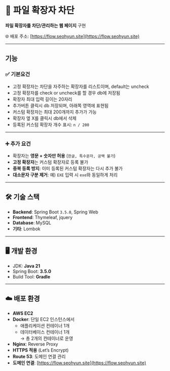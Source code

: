 # 📂 파일 확장자 차단

**파일 확장자를 차단/관리하는 웹 페이지** 구현

🌐 배포 주소: [https://flow.seohyun.site](https://flow.seohyun.site)

---

## 기능
### ✅ 기본요건
* 고정 확장자는 차단을 자주하는 확장자를 리스트이며, default는 uncheck
* 고정 확장자를 check or uncheck를 할 경우 db에 저장됨
* 확장자 최대 입력 길이는 20자리  
* 추가버튼 클릭시 db 저장되며, 아래쪽 영역에 표현됨
* 커스텀 확장자는 최대 200개까지 추가가 가능  
* 확장자 옆 X를 클릭시 db에서 삭제  
* 등록된 커스텀 확장자 개수 표시: `n / 200`  

---

### ➕ 추가 요건
- 확장자는 **영문 + 숫자만 허용** (`한글, 특수문자, 공백 불가`)  
- **고정 확장자**는 커스텀 확장자로 등록 불가  
- **중복 등록 방지**: 이미 등록된 커스텀 확장자는 다시 추가 불가  
- **대소문자 구분 제거**: 예) `EXE` 입력 시 `exe`와 동일하게 처리  

---

## 🛠️ 기술 스택
- **Backend**: Spring Boot `3.5.0`, Spring Web
- **Frontend**: Thymeleaf, jquery
- **Database**: MySQL  
- **기타**: Lombok

---

## 🖥️ 개발 환경
- JDK: **Java 21**  
- Spring Boot: **3.5.0**  
- Build Tool: **Gradle**

---

## ☁️ 배포 환경
- **AWS EC2**  
- **Docker**: 단일 EC2 인스턴스에서  
  - 애플리케이션 컨테이너 1개  
  - 데이터베이스 컨테이너 1개  
  → 총 2개의 컨테이너로 운영  
- **Nginx**: Reverse Proxy  
- **HTTPS 적용** (Let’s Encrypt)  
- **Route 53**: 도메인 연결 관리  
- **도메인 연결**: [https://flow.seohyun.site](https://flow.seohyun.site)  
